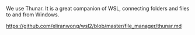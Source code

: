 We use Thunar.  It is a great companion of WSL, connecting folders and files to and from Windows.

https://github.com/eliranwong/wsl2/blob/master/file_manager/thunar.md
